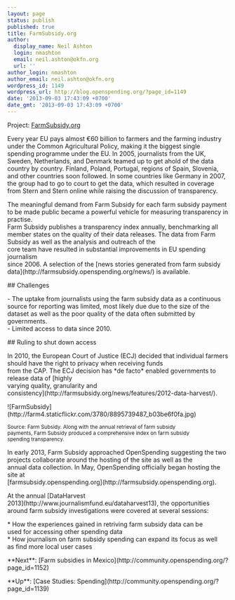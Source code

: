 ```yaml
---
layout: page
status: publish
published: true
title: FarmSubsidy.org
author:
  display_name: Neil Ashton
  login: nmashton
  email: neil.ashton@okfn.org
  url: ''
author_login: nmashton
author_email: neil.ashton@okfn.org
wordpress_id: 1149
wordpress_url: http://blog.openspending.org/?page_id=1149
date: '2013-09-03 17:43:09 +0700'
date_gmt: '2013-09-03 17:43:09 +0700'
---
```

<div class="well">Project: <a href="http://farmsubsidy.org/">FarmSubsidy.org</a></div>
<p>Every year EU pays almost €60 billion to farmers and the farming industry under the Common Agricultural Policy, making it the biggest single spending programme under the EU. In 2005, journalists from the UK, Sweden, Netherlands, and Denmark teamed up to get ahold of the data country by country. Finland, Poland, Portugal, regions of Spain, Slovenia, and other countries soon followed. In some countries like Germany in 2007, the group had to go to court to get the data, which resulted in coverage from Stern and Stern online while raising the discussion of transparency.</p>
<p>The meaningful demand from Farm Subsidy for each farm subsidy payment to be made public became a powerful vehicle for measuring transparency in practise.<br />
Farm Subsidy publishes a transparency index annually, benchmarking all member states on the quality of their data releases. The data from Farm Subsidy as well as the analysis and outreach of the<br />
core team have resulted in substantial improvements in EU spending journalism<br />
since 2006. A selection of the [news stories generated from farm subsidy<br />
data](http://farmsubsidy.openspending.org/news/) is available.</p>
<p>## Challenges </p>
<p>- The uptake from journalists using the farm subsidy data as a continuous source for reporting was limited, most likely due due to the size of the dataset as well as the poor quality of the data often submitted by governments.<br />
- Limited access to data since 2010.</p>
<p>## Ruling to shut down access</p>
<p>In 2010, the European Court of Justice (ECJ) decided that individual farmers should have the right to privacy when receiving funds<br />
from the CAP. The ECJ decision has *de facto* enabled governments to release data of [highly<br />
varying quality, granularity and<br />
consistency](http://farmsubsidy.org/news/features/2012-data-harvest/).</p>
<p>![FarmSubsidy](http://farm4.staticflickr.com/3780/8895739487_b03be6f0fa.jpg)</p>
<p><small>Source: Farm Subsidy. Along with the annual retrieval of farm subsidy<br />
payments, Farm Subsidy produced a comprehensive index on farm subsidy<br />
spending transparency.</small></p>
<p>In early 2013, Farm Subsidy approached OpenSpending suggesting the two<br />
projects collaborate around the hosting of the site as well as the<br />
annual data collection. In May, OpenSpending officially began hosting the<br />
site at<br />
[farmsubsidy.openspending.org](http://farmsubsidy.openspending.org).</p>
<p>At the annual [DataHarvest<br />
2013](http://www.journalismfund.eu/dataharvest13), the opportunities around farm subsidy investigations were covered at several sessions:</p>
<p>*  How the experiences gained in retriving farm subsidy data can be<br />
    used for accessing other spending data<br />
*  How journalism on farm subsidy spending can expand its focus as well<br />
    as find more local user cases</p>
<p>**Next**: [Farm subsidies in Mexico](http://community.openspending.org/?page_id=1152)</p>
<p>**Up**: [Case Studies: Spending](http://community.openspending.org/?page_id=1139)</p>
